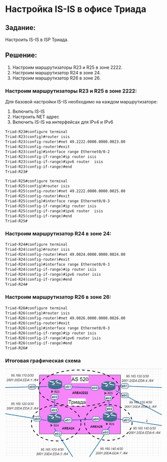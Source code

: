 # Настройка IS-IS в офисе Триада
## Задание:
Настроить IS-IS в ISP Триада.

## Решение:
1. Настроим маршрутизаторы R23 и R25 в зоне 2222.
2. Настроим маршрутизатор R24 в зоне 24.
3. Настроим маршрутизатор R26 в зоне 26. 

### Настроим маршрутизаторы R23 и R25 в зоне 2222:
Для базовой настройки IS-IS необходимо на каждом маршрутизаторе:
1) Включить IS-IS
2) Настроить NET адрес 
3) Включить IS-IS на интерфейсах для IPv4 и IPv6
```
Triad-R23#configure terminal 
Triad-R23(config)#router isis
Triad-R23(config-router)#net 49.2222.0000.0000.0023.00
Triad-R23(config-router)#exit
Triad-R23(config)#interface range Ethernet0/0-2
Triad-R23(config-if-range)#ip router isis
Triad-R23(config-if-range)#ipv6 router  isis 
Triad-R23(config-if-range)#end
Triad-R23#
```
```
Triad-R25#configure terminal
Triad-R25(config)#router isis
Triad-R25(config-router)#net 49.2222.0000.0000.0025.00
Triad-R25(config-router)#exit
Triad-R25(config)#interface range Ethernet0/0-3
Triad-R25(config-if-range)#ip router isis
Triad-R25(config-if-range)#ipv6 router  isis 
Triad-R25(config-if-range)#end
Triad-R25#
```
### Настроим маршрутизатор R24 в зоне 24:
```
Triad-R24#configure terminal 
Triad-R24(config)#router isis
Triad-R24(config-router)#net 49.0024.0000.0000.0024.00
Triad-R24(config-router)#exit
Triad-R24(config)#interface range Ethernet0/0-3
Triad-R24(config-if-range)#ip router isis
Triad-R24(config-if-range)#ipv6 router isis
Triad-R24(config-if-range)#end
Triad-R24#
```
### Настроим маршрутизатор R26 в зоне 26:
```
Triad-R26#configure terminal
Triad-R26(config)#router isis
Triad-R26(config-router)#net 49.0026.0000.0000.0026.00
Triad-R26(config-router)#exit
Triad-R26(config)#interface range Ethernet0/0-3
Triad-R26(config-if-range)#ip router isis
Triad-R26(config-if-range)#ipv6 router isis
Triad-R26(config-if-range)#end
Triad-R26#
```
### Итоговая графическая схема
![](topology_isis.PNG) 
